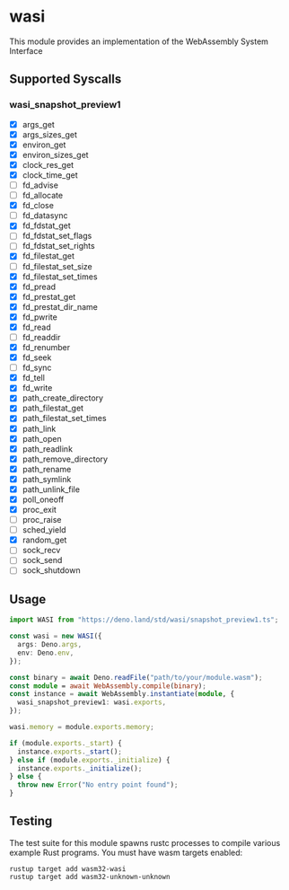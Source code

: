 # wasi

This module provides an implementation of the WebAssembly System Interface

## Supported Syscalls

### wasi_snapshot_preview1

- [x] args_get
- [x] args_sizes_get
- [x] environ_get
- [x] environ_sizes_get
- [x] clock_res_get
- [x] clock_time_get
- [ ] fd_advise
- [ ] fd_allocate
- [x] fd_close
- [ ] fd_datasync
- [x] fd_fdstat_get
- [ ] fd_fdstat_set_flags
- [ ] fd_fdstat_set_rights
- [x] fd_filestat_get
- [ ] fd_filestat_set_size
- [x] fd_filestat_set_times
- [x] fd_pread
- [x] fd_prestat_get
- [x] fd_prestat_dir_name
- [x] fd_pwrite
- [x] fd_read
- [ ] fd_readdir
- [x] fd_renumber
- [x] fd_seek
- [ ] fd_sync
- [x] fd_tell
- [x] fd_write
- [x] path_create_directory
- [x] path_filestat_get
- [x] path_filestat_set_times
- [x] path_link
- [x] path_open
- [x] path_readlink
- [x] path_remove_directory
- [x] path_rename
- [x] path_symlink
- [x] path_unlink_file
- [x] poll_oneoff
- [x] proc_exit
- [ ] proc_raise
- [ ] sched_yield
- [x] random_get
- [ ] sock_recv
- [ ] sock_send
- [ ] sock_shutdown

## Usage

```typescript
import WASI from "https://deno.land/std/wasi/snapshot_preview1.ts";

const wasi = new WASI({
  args: Deno.args,
  env: Deno.env,
});

const binary = await Deno.readFile("path/to/your/module.wasm");
const module = await WebAssembly.compile(binary);
const instance = await WebAssembly.instantiate(module, {
  wasi_snapshot_preview1: wasi.exports,
});

wasi.memory = module.exports.memory;

if (module.exports._start) {
  instance.exports._start();
} else if (module.exports._initialize) {
  instance.exports._initialize();
} else {
  throw new Error("No entry point found");
}
```

## Testing

The test suite for this module spawns rustc processes to compile various example
Rust programs. You must have wasm targets enabled:

```
rustup target add wasm32-wasi
rustup target add wasm32-unknown-unknown
```
